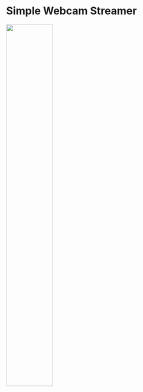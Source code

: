 # Simple Webcam Streamer

<img src="https://github.com/hlltvs/simple-webcam-streamer/assets/36340518/b423f05f-cb4a-4ff8-8b7a-127f83788e07"  width="50%" height="50%" /> 

